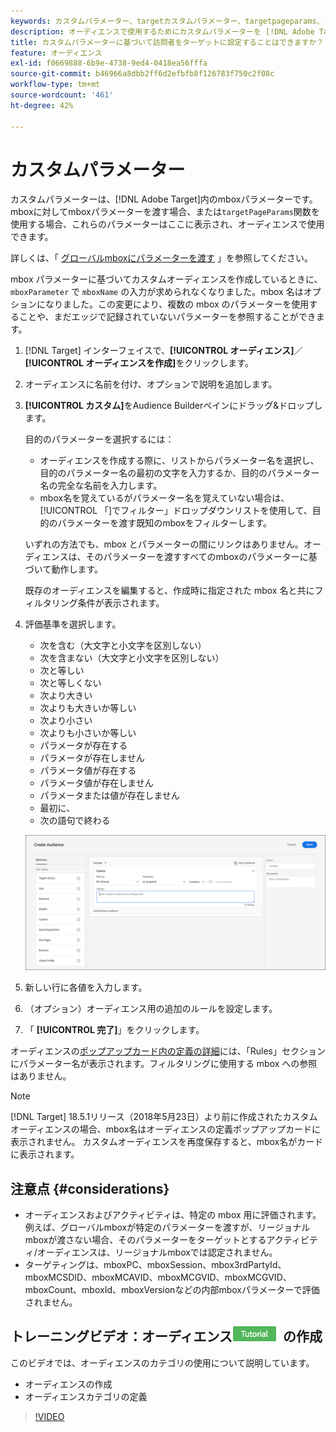```yaml
---
keywords: カスタムパラメーター、targetカスタムパラメーター、targetpageparams、ターゲットmboxパラメーター
description: オーディエンスで使用するためにカスタムパラメーターを [!DNL Adobe Target] に渡す方法を説明します。
title: カスタムパラメーターに基づいて訪問者をターゲットに設定することはできますか？
feature: オーディエンス
exl-id: f0669888-6b9e-4738-9ed4-0418ea56fffa
source-git-commit: b46966a8dbb2ff6d2efbfb8f126783f750c2f08c
workflow-type: tm+mt
source-wordcount: '461'
ht-degree: 42%

---
```


# カスタムパラメーター

カスタムパラメーターは、[!DNL Adobe Target]内のmboxパラメーターです。 mboxに対してmboxパラメーターを渡す場合、または`targetPageParams`関数を使用する場合、これらのパラメーターはここに表示され、オーディエンスで使用できます。

詳しくは、「 [グローバルmboxにパラメーターを渡す](/help/c-implementing-target/c-implementing-target-for-client-side-web/t-mbox-download/c-understanding-global-mbox/pass-parameters-to-global-mbox.md) 」を参照してください。

mbox パラメーターに基づいてカスタムオーディエンスを作成しているときに、`mboxParameter` で `mboxName` の入力が求められなくなりました。mbox 名はオプションになりました。この変更により、複数の mbox のパラメーターを使用することや、まだエッジで記録されていないパラメーターを参照することができます。

1. [!DNL Target] インターフェイスで、**[!UICONTROL オーディエンス]**／**[!UICONTROL オーディエンスを作成]**&#x200B;をクリックします。
1. オーディエンスに名前を付け、オプションで説明を追加します。
1. **[!UICONTROL カスタム]**&#x200B;をAudience Builderペインにドラッグ&amp;ドロップします。

   目的のパラメーターを選択するには：

   * オーディエンスを作成する際に、リストからパラメーター名を選択し、目的のパラメーター名の最初の文字を入力するか、目的のパラメーター名の完全な名前を入力します。
   * mbox名を覚えているがパラメーター名を覚えていない場合は、[!UICONTROL 「]でフィルター」ドロップダウンリストを使用して、目的のパラメーターを渡す既知のmboxをフィルターします。

   いずれの方法でも、mbox とパラメーターの間にリンクはありません。オーディエンスは、そのパラメーターを渡すすべてのmboxのパラメーターに基づいて動作します。

   既存のオーディエンスを編集すると、作成時に指定された mbox 名と共にフィルタリング条件が表示されます。

1. 評価基準を選択します。

   * 次を含む（大文字と小文字を区別しない）
   * 次を含まない（大文字と小文字を区別しない）
   * 次と等しい
   * 次と等しくない
   * 次より大きい
   * 次よりも大きいか等しい
   * 次より小さい
   * 次よりも小さいか等しい
   * パラメータが存在する
   * パラメータが存在しません
   * パラメータ値が存在する
   * パラメータ値が存在しません
   * パラメータまたは値が存在しません
   * 最初に、
   * 次の語句で終わる

   ![カスタムパラメーターオーディエンス](assets/custom.png)

1. 新しい行に各値を入力します。
1. （オプション）オーディエンス用の追加のルールを設定します。
1. 「 **[!UICONTROL 完了]**」をクリックします。

オーディエンスの[ポップアップカード内の定義の詳細](/help/c-target/c-audiences/audiences.md#section_11B9C4A777E14D36BA1E925021945780)には、「Rules」セクションにパラメーター名が表示されます。フィルタリングに使用する mbox への参照はありません。

>[!NOTE]
>
>[!DNL Target] 18.5.1リリース（2018年5月23日）より前に作成されたカスタムオーディエンスの場合、mbox名はオーディエンスの定義ポップアップカードに表示されません。 カスタムオーディエンスを再度保存すると、mbox名がカードに表示されます。

## 注意点 {#considerations}

* オーディエンスおよびアクティビティは、特定の mbox 用に評価されます。例えば、グローバルmboxが特定のパラメーターを渡すが、リージョナルmboxが渡さない場合、そのパラメーターをターゲットとするアクティビティ/オーディエンスは、リージョナルmboxでは認定されません。
* ターゲティングは、mboxPC、mboxSession、mbox3rdPartyId、mboxMCSDID、mboxMCAVID、mboxMCGVID、mboxMCGVID、mboxCount、mboxId、mboxVersionなどの内部mboxパラメーターで評価されません。

## トレーニングビデオ：オーディエンス![チュートリアルバッジ](/help/assets/tutorial.png)の作成

このビデオでは、オーディエンスのカテゴリの使用について説明しています。

* オーディエンスの作成
* オーディエンスカテゴリの定義

>[!VIDEO](https://video.tv.adobe.com/v/17392)

